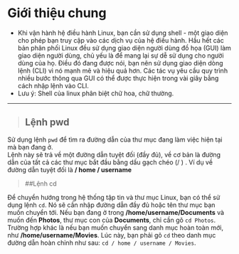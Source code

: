 # Giới thiệu chung
- Khi vận hành hệ điều hành Linux, bạn cần sử dụng shell - một giao diện cho phép bạn truy cập vào các dịch vụ của hệ điều hành. Hầu hết các bản phân phối Linux đều sử dụng giao diện người dùng đồ họa (GUI) làm giao diện người dùng, chủ yếu là để mang lại sự dễ sử dụng cho người dùng của họ.
Điều đó đang được nói, bạn nên sử dụng giao diện dòng lệnh (CLI) vì nó mạnh mẽ và hiệu quả hơn. Các tác vụ yêu cầu quy trình nhiều bước thông qua GUI có thể được thực hiện trong vài giây bằng cách nhập lệnh vào CLI.
- Lưu ý: Shell của linux phân biệt chữ hoa, chữ thường.
____________________________
> ## Lệnh pwd
>
Sử dụng lệnh `pwd` để tìm ra đường dẫn của thư mục đang làm việc hiện tại mà bạn đang ở.  
Lệnh này sẽ trả về một đường dẫn tuyệt đối (đầy đủ), về cơ bản là đường dẫn của tất cả các thư mục bắt đầu bằng dấu gạch chéo (/ ) . Ví dụ về đường dẫn tuyệt đối là **/ home / username**
> ##Lệnh cd
>
Để chuyển hướng trong hệ thống tập tin và thư mục Linux, bạn có thể sử dụng lệnh `cd`. Nó sẽ cần nhập đường dẫn đầy đủ hoặc tên thư mục bạn muốn chuyển tới.
Nếu bạn đang ở trong **/home/username/Documents** và muốn đến **Photos**, thư mục con của **Documents**, chỉ cần gõ `cd Photos`.
Trường hợp khác là nếu bạn muốn chuyển sang danh mục hoàn toàn mới, như **/home/username/Movies**. Lúc này, bạn phải gõ `cd` theo danh mục đường dẫn hoàn chỉnh như sau: `cd / home / username / Movies`.
